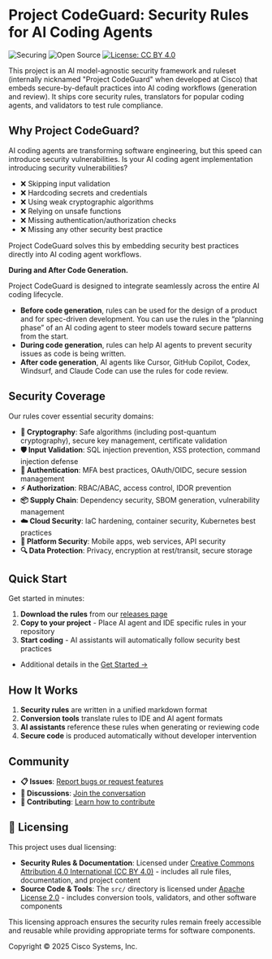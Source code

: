 # Project CodeGuard: Security Rules for AI Coding Agents
![Securing](https://img.shields.io/badge/Securing%20AI%20Generated%20Code-green)
![Open Source](https://img.shields.io/badge/Now-Open%20Source-brightgreen)
[![License: CC BY 4.0](https://img.shields.io/badge/License-CC%20BY%204.0-lightgrey.svg)](https://creativecommons.org/licenses/by/4.0/)

This project is an AI model-agnostic security framework and ruleset (internally nicknamed "Project CodeGuard" when developed at Cisco) that embeds secure-by-default practices into AI coding workflows (generation and review). It ships core security rules, translators for popular coding agents, and validators to test rule compliance.


## Why Project CodeGuard?

AI coding agents are transforming software engineering, but this speed can introduce security vulnerabilities. Is your AI coding agent implementation introducing security vulnerabilities?

- ❌ Skipping input validation
- ❌ Hardcoding secrets and credentials
- ❌ Using weak cryptographic algorithms
- ❌ Relying on unsafe functions
- ❌ Missing authentication/authorization checks
- ❌ Missing any other security best practice

Project CodeGuard solves this by embedding security best practices directly into AI coding agent workflows. 

**During and After Code Generation.**

Project CodeGuard is designed to integrate seamlessly across the entire AI coding lifecycle. 
- **Before code generation**, rules can be used for the design of a product and for spec-driven development. You can use the rules in the “planning phase” of an AI coding agent to steer models toward secure patterns from the start.
- **During code generation**, rules can help AI agents to prevent security issues as code is being written.
- **After code generation**, AI agents like Cursor, GitHub Copilot, Codex, Windsurf, and Claude Code can use the rules for code review. 


## Security Coverage

Our rules cover essential security domains:

- **🔐 Cryptography**: Safe algorithms (including post-quantum cryptography), secure key management, certificate validation
- **🛡️ Input Validation**: SQL injection prevention, XSS protection, command injection defense
- **🔑 Authentication**: MFA best practices, OAuth/OIDC, secure session management
- **⚡ Authorization**: RBAC/ABAC, access control, IDOR prevention
- **📦 Supply Chain**: Dependency security, SBOM generation, vulnerability management
- **☁️ Cloud Security**: IaC hardening, container security, Kubernetes best practices
- **📱 Platform Security**: Mobile apps, web services, API security
- **🔍 Data Protection**: Privacy, encryption at rest/transit, secure storage

## Quick Start

Get started in minutes:

1. **Download the rules** from our [releases page](https://github.com/project-codeguard/rules/releases)
2. **Copy to your project** - Place AI agent and IDE specific rules in your repository
3. **Start coding** - AI assistants will automatically follow security best practices

- Additional details in the [Get Started →](getting-started.md)


## How It Works

1. **Security rules** are written in a unified markdown format
2. **Conversion tools** translate rules to IDE and AI agent formats
3. **AI assistants** reference these rules when generating or reviewing code
4. **Secure code** is produced automatically without developer intervention

## Community

- **📋 Issues**: [Report bugs or request features](https://github.com/project-codeguard/rules/issues)
- **💬 Discussions**: [Join the conversation](https://github.com/project-codeguard/rules/discussions)
- **🤝 Contributing**: [Learn how to contribute](https://github.com/project-codeguard/rules/blob/main/CONTRIBUTING.md)


## 📄 Licensing

This project uses dual licensing:

- **Security Rules & Documentation**: Licensed under [Creative Commons Attribution 4.0 International (CC BY 4.0)](https://creativecommons.org/licenses/by/4.0/) - includes all rule files, documentation, and project content
- **Source Code & Tools**: The `src/` directory is licensed under [Apache License 2.0](src/LICENSE.md) - includes conversion tools, validators, and other software components

This licensing approach ensures the security rules remain freely accessible and reusable while providing appropriate terms for software components.


Copyright © 2025 Cisco Systems, Inc.